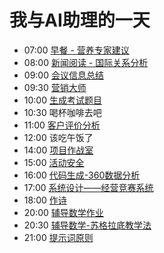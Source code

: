 <!---
markmeta_author: titlwind
markmeta_date: 2023-07-06
markmeta_title: 我与AI助理的一天
markmeta_categories: ai
markmeta_tags: ai,prompt-engineering
-->

# 我与AI助理的一天

- 07:00 [早餐 - 营养专家建议](prompts-cooking-menu)
- 08:00 [新闻阅读 - 国际关系分析](prompts-international-relations-analysis)
- 09:00 [会议信息总结](prompts-meeting-summary-project-system)
- 09:30 [营销大师](prompts-market-master)
- 10:00 [生成考试题目](prompts-generate-exam)
- 10:30 喝杯咖啡去吧
- 11:00 [客户评价分析](prompts-customer-evaluation-analysis)
- 12:00 该吃午饭了
- 14:00 [项目作战室](prompts-agile-war-room)
- 15:00 [活动安全](prompts-activity-security)
- 16:00 [代码生成-360数据分析](prompts-code-gen-csv)
- 17:00 [系统设计——经营竞赛系统](prompts-system-design-3a-v2)
- 18:00 [作诗](prompts-write-poem)
- 20:00 [辅导数学作业](prompts-math-of-primary-school-1)
- 20:30 [辅导数学-苏格拉底教学法](prompts-math-of-primary-school-socrates-method)
- 21:00 [提示词原则](prompts-prompt-principles)


